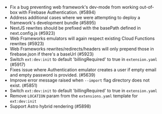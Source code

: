- Fix a bug preventing web framework's dev-mode from working out-of-box with Firebase Authentication. (#5894)
- Address additional cases where we were attempting to deploy a framework's development bundle (#5895)
- NextJS rewrites should be prefixed with the basePath defined in next.config.js (#5923)
- Web Frameworks emulators will again respect existing Cloud Functions rewrites (#5923)
- Web Frameworks rewrites/redirects/headers will only prepend those in firebase.json if there's a baseUrl (#5923)
- Switch `ext:dev:init` to default 'billingRequired' to true in `extension.yaml` (#5917)
- Fixes issue where Authentication emulator creates a user if empty email and empty password is provided. (#5639)
- Improve error message raised when `--import` flag directory does not exist. (#5851)
- Switch `ext:dev:init` to default 'billingRequired' to true in `extension.yaml`
- Remove `LOCATION` param from the `extensions.yaml` template for `ext:dev:init`
- Support Astro hybrid rendering (#5898)
